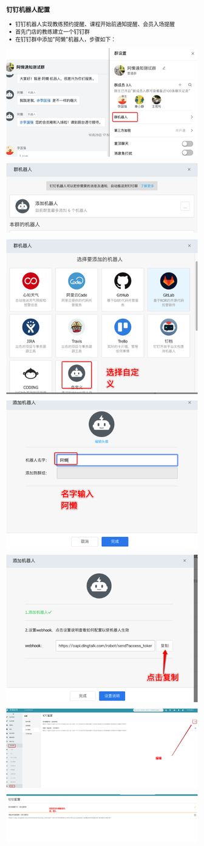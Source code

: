 ### 钉钉机器人配置
 - 钉钉机器人实现教练预约提醒、课程开始前通知提醒、会员入场提醒
 - 首先门店的教练建立一个钉钉群
 - 在钉钉群中添加"阿懒"机器人，步骤如下：

![Image](../../assets/ding1.png)

![Image](../../assets/ding2.png)

![Image](../../assets/ding3.png)

![Image](../../assets/ding4.png)

![Image](../../assets/ding5.png)

![Image](../../assets/ding6.png)

![Image](../../assets/ding7.png)